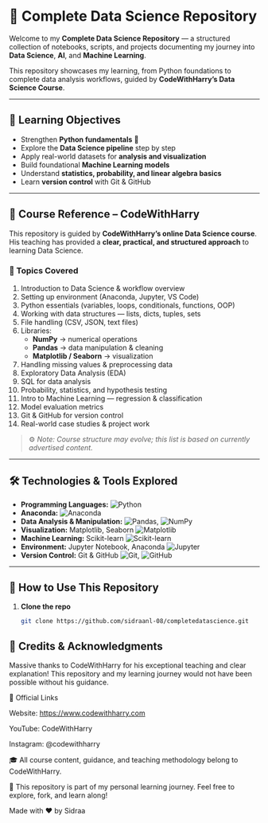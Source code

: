 
# 🧠 Complete Data Science Repository  

Welcome to my **Complete Data Science Repository** — a structured collection of notebooks, scripts, and projects documenting my journey into **Data Science**, **AI**, and **Machine Learning**.  

This repository showcases my learning, from Python foundations to complete data analysis workflows, guided by **CodeWithHarry’s Data Science Course**.  

---

## 🎯 Learning Objectives  

- Strengthen **Python fundamentals** 🐍  
- Explore the **Data Science pipeline** step by step  
- Apply real-world datasets for **analysis and visualization**  
- Build foundational **Machine Learning models**  
- Understand **statistics, probability, and linear algebra basics**  
- Learn **version control** with Git & GitHub  

---

## 📘 Course Reference – CodeWithHarry  

This repository is guided by **CodeWithHarry’s online Data Science course**.  
His teaching has provided a **clear, practical, and structured approach** to learning Data Science.  

### 🧩 Topics Covered  

1. Introduction to Data Science & workflow overview  
2. Setting up environment (Anaconda, Jupyter, VS Code)  
3. Python essentials (variables, loops, conditionals, functions, OOP)  
4. Working with data structures — lists, dicts, tuples, sets  
5. File handling (CSV, JSON, text files)  
6. Libraries:  
   - **NumPy** → numerical operations  
   - **Pandas** → data manipulation & cleaning  
   - **Matplotlib / Seaborn** → visualization  
7. Handling missing values & preprocessing data  
8. Exploratory Data Analysis (EDA)  
9. SQL for data analysis  
10. Probability, statistics, and hypothesis testing  
11. Intro to Machine Learning — regression & classification  
12. Model evaluation metrics  
13. Git & GitHub for version control  
14. Real-world case studies & project work  

> ⚙️ *Note: Course structure may evolve; this list is based on currently advertised content.*

---

## 🛠️ Technologies & Tools Explored  

- **Programming Languages:** ![Python](https://img.shields.io/badge/Python-3.11-blue?logo=python&logoColor=white)
- **Anaconda:** ![Anaconda](https://img.shields.io/badge/Anaconda-2023-green?logo=anaconda&logoColor=white)
- **Data Analysis & Manipulation:** ![Pandas](https://img.shields.io/badge/Pandas-1.6-blue?logo=pandas&logoColor=white), ![NumPy](https://img.shields.io/badge/NumPy-1.26-blue?logo=numpy&logoColor=white)
- **Visualization:** Matplotlib, Seaborn ![Matplotlib](https://img.shields.io/badge/Matplotlib-3.7-orange?logo=matplotlib&logoColor=white)
- **Machine Learning:** Scikit-learn  ![Scikit-learn](https://img.shields.io/badge/Scikit--learn-1.2-green?logo=scikit-learn&logoColor=white) 
- **Environment:** Jupyter Notebook, Anaconda ![Jupyter](https://img.shields.io/badge/Jupyter-orange?logo=jupyter&logoColor=white)
- **Version Control:** Git & GitHub  ![Git](https://img.shields.io/badge/Git-F05032?logo=git&logoColor=white), ![GitHub](https://img.shields.io/badge/GitHub-181717?logo=github&logoColor=white)

---

## 🚀 How to Use This Repository  

1. **Clone the repo**  
   ```bash
   git clone https://github.com/sidraanl-08/completedatascience.git


## 🙏 Credits & Acknowledgments

Massive thanks to CodeWithHarry for his exceptional teaching and clear explanation!
This repository and my learning journey would not have been possible without his guidance.

🔗 Official Links

Website: https://www.codewithharry.com

YouTube: CodeWithHarry

Instagram: @codewithharry

🎓 All course content, guidance, and teaching methodology belong to CodeWithHarry.


📘 This repository is part of my personal learning journey.
Feel free to explore, fork, and learn along!

Made with ❤️ by Sidraa 
